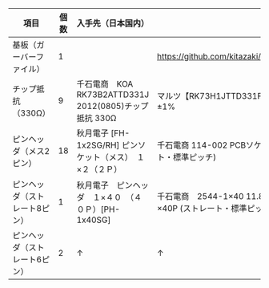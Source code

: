|項目|個数|入手先（日本国内）||
|---|---|---|---|
|基板（ガーバーファイル）| 1 | | https://github.com/kitazaki/kenzan/tree/master/Kicad
|チップ抵抗（330Ω）| 9 | 千石電商　KOA RK73B2ATTD331J 2012(0805)チップ抵抗 330Ω | マルツ【RK73H1JTTD331F】RK73H 330Ω 0.125W ±1%
|ピンヘッダ（メス2ピン）| 18 | 秋月電子 [FH-1x2SG/RH] ピンソケット（メス）　１×２（２Ｐ）| 千石電商 114-002 PCBソケット 1列×2P (ストレート・標準ピッチ) |
|ピンヘッダ（ストレート8ピン）| 1 |秋月電子　ピンヘッダ　１×４０　（４０Ｐ）[PH-1x40SG]	|千石電商　2544-1×40 11.8(6.3/3.0) ピンヘッダ 1列×40P (ストレート・標準ピッチ)
|ピンヘッダ（ストレート6ピン）| 2 | ↑ | ↑ |

